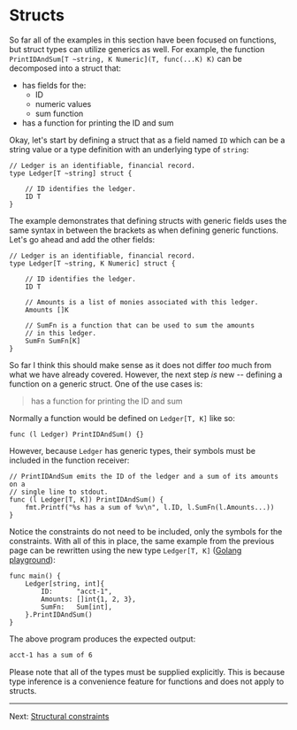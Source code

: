 # Structs

So far all of the examples in this section have been focused on functions, but struct types can utilize generics as well. For example, the function `PrintIDAndSum[T ~string, K Numeric](T, func(...K) K)` can be decomposed into a struct that:

* has fields for the:
  * ID
  * numeric values
  * sum function
* has a function for printing the ID and sum

Okay, let's start by defining a struct that as a field named `ID` which can be a string value or a type definition with an underlying type of `string`:

```golang
// Ledger is an identifiable, financial record.
type Ledger[T ~string] struct {

	// ID identifies the ledger.
	ID T
}
```

The example demonstrates that defining structs with generic fields uses the same syntax in between the brackets as when defining generic functions. Let's go ahead and add the other fields:

```golang
// Ledger is an identifiable, financial record.
type Ledger[T ~string, K Numeric] struct {

	// ID identifies the ledger.
	ID T

	// Amounts is a list of monies associated with this ledger.
	Amounts []K

	// SumFn is a function that can be used to sum the amounts
	// in this ledger.
	SumFn SumFn[K]
}
```

So far I think this should make sense as it does not differ _too_ much from what we have already covered. However, the next step _is_ new -- defining a function on a generic struct. One of the use cases is:

> has a function for printing the ID and sum

Normally a function would be defined on `Ledger[T, K]` like so:

```golang
func (l Ledger) PrintIDAndSum() {}
```

However, because `Ledger` has generic types, their symbols must be included in the function receiver:

```golang
// PrintIDAndSum emits the ID of the ledger and a sum of its amounts on a
// single line to stdout.
func (l Ledger[T, K]) PrintIDAndSum() {
	fmt.Printf("%s has a sum of %v\n", l.ID, l.SumFn(l.Amounts...))
}
```

Notice the constraints do not need to be included, only the symbols for the constraints. With all of this in place, the same example from the previous page can be rewritten using the new type `Ledger[T, K]` ([Golang playground](https://gotipplay.golang.org/p/9GpJbR897Pr)):

```golang
func main() {
	Ledger[string, int]{
		ID:      "acct-1",
		Amounts: []int{1, 2, 3},
		SumFn:   Sum[int],
	}.PrintIDAndSum()
}
```

The above program produces the expected output:

```bash
acct-1 has a sum of 6
```

Please note that all of the types must be supplied explicitly. This is because type inference is a convenience feature for functions and does not apply to structs.

---

Next: [Structural constraints](./04-structural-constraints.md)

